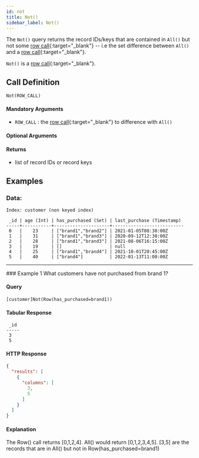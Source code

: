 ```yaml
---
id: not
title: Not()
sidebar_label: Not()
---
```


The `Not()` query returns the record IDs/keys that are contained in `All()` but not some [row call](/pql-guide/pql#row-calls){:target="_blank"} -- i.e the set difference between `All()` and a [row call](/pql-guide/pql#row-calls){:target="_blank"}. 

`Not()` is a [row call](/pql-guide/pql#row-calls){:target="_blank"}.

## Call Definition

```
Not(ROW_CALL)
```

#### Mandatory Arguments
 - `ROW_CALL` : the [row call](/pql-guide/pql#row-calls){:target="_blank"} to difference with `All()`

#### Optional Arguments
 
#### Returns
- list of record IDs or record keys

## Examples

### Data:
```
Index: customer (non keyed index)

 _id | age (Int) | has_purchased (Set) | last_purchase (Timestamp)
-----+-----------+---------------------+---------------------------
 0   |    23     | ["brand1","brand2"] | 2021-01-05T08:30:00Z
 1   |    31     | ["brand1","brand3"] | 2020-09-12T12:30:00Z
 2   |    28     | ["brand1","brand3"] | 2021-08-06T16:15:00Z
 3   |    19     | []                  | null
 4   |    25     | ["brand1","brand4"] | 2021-10-01T20:45:00Z
 5   |    40     | ["brand4"]          | 2022-01-13T11:00:00Z
```
<hr>
### Example 1
What customers have not purchased from brand 1?

#### Query
```
[customer]Not(Row(has_purchased=brand1))
```
#### Tabular Response
```
 _id
-----
 3
 5
```
#### HTTP Response
```json
{
  "results": [
    {
      "columns": [
        3,
        5
      ]
    }
  ]
}
```
#### Explanation
The Row() call returns [0,1,2,4]. All() would return [0,1,2,3,4,5]. [3,5] are the records that are in All() but not in Row(has_purchased=brand1)

